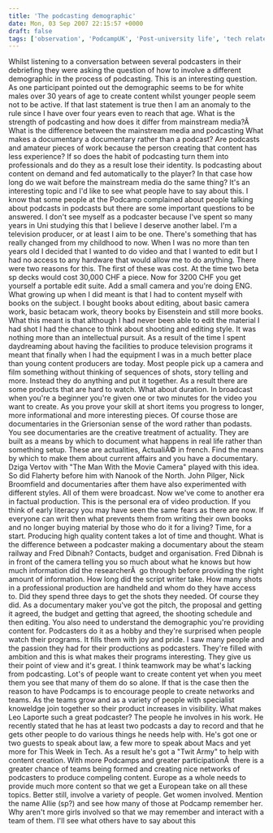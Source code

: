 ```yaml
---
title: 'The podcasting demographic'
date: Mon, 03 Sep 2007 22:15:57 +0000
draft: false
tags: ['observation', 'PodcampUK', 'Post-university life', 'tech related']
---
```


Whilst listening to a conversation between several podcasters in their debriefing they were asking the question of how to involve a different demographic in the process of podcasting. This is an interesting question. As one participant pointed out the demographic seems to be for white males over 30 years of age to create content whilst younger people seem not to be active. If that last statement is true then I am an anomaly to the rule since I have over four years even to reach that age. What is the strength of podcasting and how does it differ from mainstream media?Â  What is the difference between the mainstream media and podcasting What makes a documentary a documentary rather than a podcast? Are podcasts and amateur pieces of work because the person creating that content has less experience? If so does the habit of podcasting turn them into professionals and do they as a result lose their identity. Is podcasting about content on demand and fed automatically to the player? In that case how long do we wait before the mainstream media do the same thing? It's an interesting topic and I'd like to see what people have to say about this. I know that some people at the Podcamp complained about people talking about podcasts in podcasts but there are some important questions to be answered. I don't see myself as a podcaster because I've spent so many years in Uni studying this that I believe I deserve another label. I'm a television producer, or at least I aim to be one. There's something that has really changed from my childhood to now. When I was no more than ten years old I decided that I wanted to do video and that I wanted to edit but I had no access to any hardware that would allow me to do anything. There were two reasons for this. The first of these was cost. At the time two beta sp decks would cost 30,000 CHF a piece. Now for 3200 CHF you get yourself a portable edit suite. Add a small camera and you're doing ENG. What growing up when I did meant is that I had to content myself with books on the subject. I bought books about editing, about basic camera work, basic betacam work, theory books by Eisenstein and still more books. What this meant is that although I had never been able to edit the material I had shot I had the chance to think about shooting and editing style. It was nothing more than an intellectual pursuit. As a result of the time I spent daydreaming about having the facilities to produce television programs it meant that finally when I had the equipment I was in a much better place than young content producers are today. Most people pick up a camera and film something without thinking of sequences of shots, story telling and more. Instead they do anything and put it together. As a result there are some products that are hard to watch. What about duration. In broadcast when you're a beginner you're given one or two minutes for the video you want to create. As you prove your skill at short items you progress to longer, more informational and more interesting pieces. Of course those are documentaries in the Griersonian sense of the word rather than podasts. You see documentaries are the creative treatment of actuality. They are built as a means by which to document what happens in real life rather than something setup. These are actualities, ActualiÃ© in french. Find the means by which to make them about current affairs and you have a documentary. Dziga Vertov with "The Man With the Movie Camera" played with this idea. So did Flaherty before him with Nanook of the North. John Pilger, Nick Broomfield and documentaries after them have also experimented with different styles. All of them were broadcast. Now we've come to another era in factual production. This is the personal era of video production. If you think of early literacy you may have seen the same fears as there are now. If everyone can writ then what prevents them from writing their own books and no longer buying material by those who do it for a living? Time, for a start. Producing high quality content takes a lot of time and thought. What is the difference between a podcaster making a documentary about the steam railway and Fred Dibnah? Contacts, budget and organisation. Fred Dibnah is in front of the camera telling you so much about what he knows but how much information did the researcherÂ  go through before providing the right amount of information. How long did the script writer take. How many shots in a professional production are handheld and whom do they have access to. Did they spend three days to get the shots they needed. Of course they did. As a documentary maker you've got the pitch, the proposal and getting it agreed, the budget and getting that agreed, the shooting schedule and then editing. You also need to understand the demographic you're providing content for. Podcasters do it as a hobby and they're surprised when people watch their programs. It fills them with joy and pride. I saw many people and the passion they had for their productions as podcasters. They're filled with ambition and this is what makes their programs interesting. They give us their point of view and it's great. I think teamwork may be what's lacking from podcasting. Lot's of people want to create content yet when you meet them you see that many of them do so alone. If that is the case then the reason to have Podcamps is to encourage people to create networks and teams. As the teams grow and as a variety of people with specialist knoweldge join together so their product increases in visibility. What makes Leo Laporte such a great podcaster? The people he involves in his work. He recently stated that he has at least two podcasts a day to record and that he gets other people to do various things he needs help with. He's got one or two guests to speak about law, a few more to speak about Macs and yet more for This Week in Tech. As a result he's got a "Twit Army" to help with content creation. With more Podcamps and greater participationÂ  there is a greater chance of teams being formed and creating nice networks of podcasters to produce compeling content. Europe as a whole needs to provide much more content so that we get a European take on all these topics. Better still, involve a variety of people. Get women involved. Mention the name Allie (sp?) and see how many of those at Podcamp remember her. Why aren't more girls involved so that we may remember and interact with a team of them. I'll see what others have to say about this